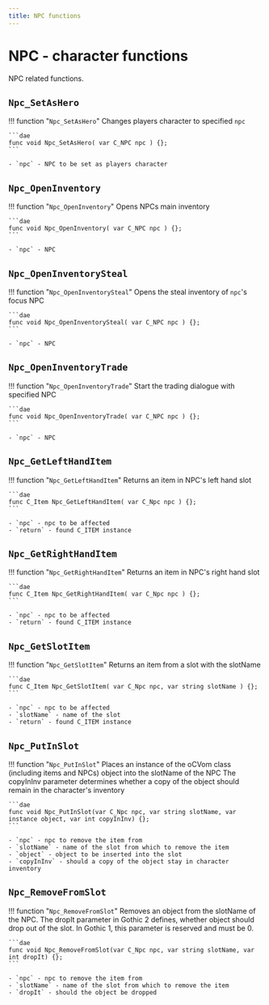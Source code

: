 ```yaml
---
title: NPC functions
---
```

# NPC - character functions
NPC related functions.

## `Npc_SetAsHero`
!!! function "`Npc_SetAsHero`"
    Changes players character to specified `npc`

    ```dae
    func void Npc_SetAsHero( var C_NPC npc ) {};
    ```

    - `npc` - NPC to be set as players character

## `Npc_OpenInventory`
!!! function "`Npc_OpenInventory`"
    Opens NPCs main inventory

    ```dae
    func void Npc_OpenInventory( var C_NPC npc ) {};
    ```

    - `npc` - NPC

## `Npc_OpenInventorySteal`
!!! function "`Npc_OpenInventorySteal`"
    Opens the steal inventory of `npc`'s focus NPC

    ```dae
    func void Npc_OpenInventorySteal( var C_NPC npc ) {};
    ```

    - `npc` - NPC

## `Npc_OpenInventoryTrade`
!!! function "`Npc_OpenInventoryTrade`"
    Start the trading dialogue with specified NPC

    ```dae
    func void Npc_OpenInventoryTrade( var C_NPC npc ) {};
    ```

    - `npc` - NPC

## `Npc_GetLeftHandItem`
!!! function "`Npc_GetLeftHandItem`"
    Returns an item in NPC's left hand slot

    ```dae
    func C_Item Npc_GetLeftHandItem( var C_Npc npc ) {};
    ```

    - `npc` - npc to be affected
    - `return` - found C_ITEM instance

## `Npc_GetRightHandItem`
!!! function "`Npc_GetRightHandItem`"
    Returns an item in NPC's right hand slot

    ```dae
    func C_Item Npc_GetRightHandItem( var C_Npc npc ) {};
    ```

    - `npc` - npc to be affected
    - `return` - found C_ITEM instance

## `Npc_GetSlotItem`
!!! function "`Npc_GetSlotItem`"
    Returns an item from a slot with the slotName

    ```dae
    func C_Item Npc_GetSlotItem( var C_Npc npc, var string slotName ) {};
    ```

    - `npc` - npc to be affected
    - `slotName` - name of the slot
    - `return` - found C_ITEM instance

## `Npc_PutInSlot`
!!! function "`Npc_PutInSlot`"
    Places an instance of the oCVom class (including items and NPCs) object into the slotName of the NPC
    The copyInInv parameter determines whether a copy of the object should remain in the character's inventory

    ```dae
    func void Npc_PutInSlot(var C_Npc npc, var string slotName, var instance object, var int copyInInv) {};
    ```

    - `npc` - npc to remove the item from
    - `slotName` - name of the slot from which to remove the item
    - `object` - object to be inserted into the slot
    - `copyInInv` - should a copy of the object stay in character inventory

## `Npc_RemoveFromSlot`
!!! function "`Npc_RemoveFromSlot`"
    Removes an object from the slotName of the NPC.
    The dropIt parameter in Gothic 2 defines, whether object should drop out of the slot. In Gothic 1, this parameter is reserved and must be 0.

    ```dae
    func void Npc_RemoveFromSlot(var C_Npc npc, var string slotName, var int dropIt) {};
    ```

    - `npc` - npc to remove the item from
    - `slotName` - name of the slot from which to remove the item
    - `dropIt` - should the object be dropped
